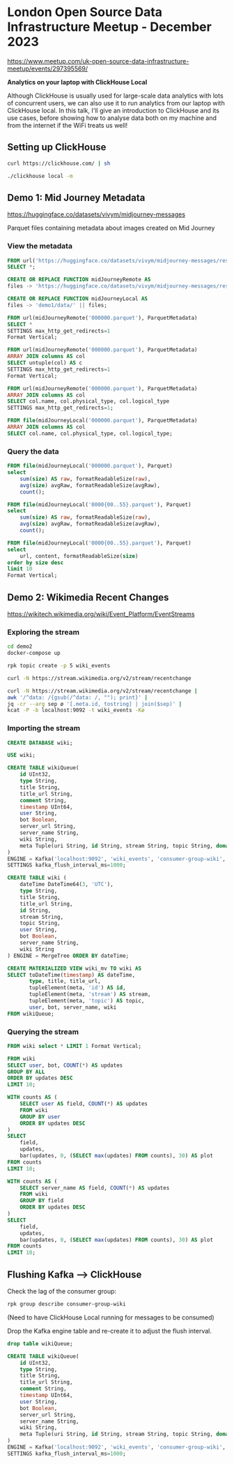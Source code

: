 # London Open Source Data Infrastructure Meetup - December 2023

https://www.meetup.com/uk-open-source-data-infrastructure-meetup/events/297395569/

**Analytics on your laptop with ClickHouse Local**

Although ClickHouse is usually used for large-scale data analytics with lots of concurrent users, we can also use it to run analytics from our laptop with ClickHouse local. In this talk, I'll give an introduction to ClickHouse and its use cases, before showing how to analyse data both on my machine and from the internet if the WiFi treats us well!

## Setting up ClickHouse

```bash
curl https://clickhouse.com/ | sh
```

```bash
./clickhouse local -m
```

## Demo 1: Mid Journey Metadata

https://huggingface.co/datasets/vivym/midjourney-messages

Parquet files containing metadata about images created on Mid Journey

### View the metadata

```sql
FROM url('https://huggingface.co/datasets/vivym/midjourney-messages/resolve/main/data/000000.parquet', ParquetMetadata)
SELECT *;
```

```sql
CREATE OR REPLACE FUNCTION midJourneyRemote AS 
files -> 'https://huggingface.co/datasets/vivym/midjourney-messages/resolve/main/data/' || files;
```

```sql
CREATE OR REPLACE FUNCTION midJourneyLocal AS 
files -> 'demo1/data/' || files;
```


```sql
FROM url(midJourneyRemote('000000.parquet'), ParquetMetadata)
SELECT *
SETTINGS max_http_get_redirects=1
Format Vertical;
```

```sql
FROM url(midJourneyRemote('000000.parquet'), ParquetMetadata)
ARRAY JOIN columns AS col
SELECT untuple(col) AS c
SETTINGS max_http_get_redirects=1
Format Vertical;
```

```sql
FROM url(midJourneyRemote('000000.parquet'), ParquetMetadata) 
ARRAY JOIN columns AS col
SELECT col.name, col.physical_type, col.logical_type
SETTINGS max_http_get_redirects=1;
```

```sql
FROM file(midJourneyLocal('000000.parquet'), ParquetMetadata) 
ARRAY JOIN columns AS col
SELECT col.name, col.physical_type, col.logical_type;
```

### Query the data

```sql
FROM file(midJourneyLocal('000000.parquet'), Parquet) 
select 
    sum(size) AS raw, formatReadableSize(raw), 
    avg(size) avgRaw, formatReadableSize(avgRaw), 
    count();
```

```sql
FROM file(midJourneyLocal('0000{00..55}.parquet'), Parquet) 
select 
    sum(size) AS raw, formatReadableSize(raw), 
    avg(size) avgRaw, formatReadableSize(avgRaw), 
    count();
```

```sql
FROM file(midJourneyLocal('0000{00..55}.parquet'), Parquet)
select
    url, content, formatReadableSize(size) 
order by size desc 
limit 10 
Format Vertical;
```

## Demo 2: Wikimedia Recent Changes

https://wikitech.wikimedia.org/wiki/Event_Platform/EventStreams

### Exploring the stream

```bash
cd demo2
docker-compose up
```

```bash
rpk topic create -p 5 wiki_events
```

```bash
curl -N https://stream.wikimedia.org/v2/stream/recentchange 
```

```bash
curl -N https://stream.wikimedia.org/v2/stream/recentchange |
awk '/^data: /{gsub(/^data: /, ""); print}' |
jq -cr --arg sep ø '[.meta.id, tostring] | join($sep)' |
kcat -P -b localhost:9092 -t wiki_events -Kø
```

### Importing the stream

```sql
CREATE DATABASE wiki;
```

```sql
USE wiki;
```

```sql
CREATE TABLE wikiQueue(
    id UInt32,
    type String,
    title String,
    title_url String,
    comment String,
    timestamp UInt64,
    user String,
    bot Boolean,
    server_url String,
    server_name String,
    wiki String,
    meta Tuple(uri String, id String, stream String, topic String, domain String)
)
ENGINE = Kafka('localhost:9092', 'wiki_events', 'consumer-group-wiki', 'JSONEachRow')
SETTINGS kafka_flush_interval_ms=1000;
```

```sql
CREATE TABLE wiki (
    dateTime DateTime64(3, 'UTC'),
    type String,
    title String,
    title_url String,
    id String,
    stream String,
    topic String,
    user String,
    bot Boolean, 
    server_name String,
    wiki String
) ENGINE = MergeTree ORDER BY dateTime;
```

```sql
CREATE MATERIALIZED VIEW wiki_mv TO wiki AS 
SELECT toDateTime(timestamp) AS dateTime,
       type, title, title_url, 
       tupleElement(meta, 'id') AS id, 
       tupleElement(meta, 'stream') AS stream, 
       tupleElement(meta, 'topic') AS topic, 
       user, bot, server_name, wiki
FROM wikiQueue;
```

### Querying the stream

```sql
FROM wiki select * LIMIT 1 Format Vertical;
```

```sql
FROM wiki
SELECT user, bot, COUNT(*) AS updates
GROUP BY ALL
ORDER BY updates DESC
LIMIT 10;
```

```sql
WITH counts AS (
    SELECT user AS field, COUNT(*) AS updates
    FROM wiki
    GROUP BY user
    ORDER BY updates DESC
)
SELECT
    field,
    updates,
    bar(updates, 0, (SELECT max(updates) FROM counts), 30) AS plot
FROM counts
LIMIT 10;
```

```sql
WITH counts AS (
    SELECT server_name AS field, COUNT(*) AS updates
    FROM wiki
    GROUP BY field
    ORDER BY updates DESC
)
SELECT
    field,
    updates,
    bar(updates, 0, (SELECT max(updates) FROM counts), 30) AS plot
FROM counts
LIMIT 10;
```

## Flushing Kafka --> ClickHouse

Check the lag of the consumer group:

```bash
rpk group describe consumer-group-wiki
```

(Need to have ClickHouse Local running for messages to be consumed)

Drop the Kafka engine table and re-create it to adjust the flush interval.

```sql
drop table wikiQueue;
```

```sql
CREATE TABLE wikiQueue(
    id UInt32,
    type String,
    title String,
    title_url String,
    comment String,
    timestamp UInt64,
    user String,
    bot Boolean,
    server_url String,
    server_name String,
    wiki String,
    meta Tuple(uri String, id String, stream String, topic String, domain String)
)
ENGINE = Kafka('localhost:9092', 'wiki_events', 'consumer-group-wiki', 'JSONEachRow')
SETTINGS kafka_flush_interval_ms=1000;
```
